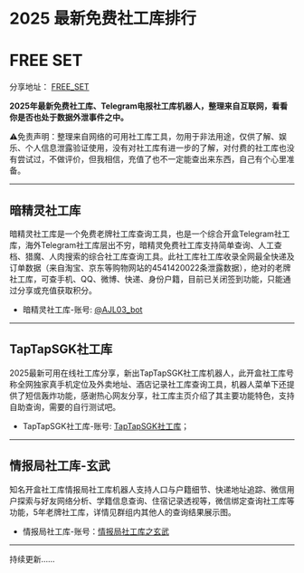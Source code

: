 # 2025 最新免费社工库排行
# FREE SET

分享地址： [FREE_SET](https://github.com/MagicTooooools/FREE_SET)

**2025年最新免费社工库、Telegram电报社工库机器人，整理来自互联网，看看你是否也处于数据外泄事件之中。**

⚠免责声明：整理来自网络的可用社工库工具，勿用于非法用途，仅供了解、娱乐、个人信息泄露验证使用，没有对社工库有进一步的了解，对付费的社工库也没有尝试过，不做评价，但我相信，充值了也不一定能查出来东西，自己有个心里准备。

---

## 暗精灵社工库

暗精灵社工库是一个免费老牌社工库查询工具，也是一个综合开盒Telegram社工库，海外Telegram社工库层出不穷，暗精灵免费社工库支持简单查询、人工查档、猎魔、人肉搜索的综合社工库查询工具。此社工库社工库收录全网最全快递及订单数据（来自淘宝、京东等购物网站的4541420022条泄露数据），绝对的老牌社工库，可查手机、QQ、微博、快递、身份户籍，目前已关闭签到功能，只能通过分享或充值获取积分。

* 暗精灵社工库-账号: <a href="https://t.me/AJL03_bot?start=1238421570" target="_blank">@AJL03_bot</a>

---

## TapTapSGK社工库

2025最新可用在线社工库分享，新出TapTapSGK社工库机器人，此开盒社工库号称全网独家真手机定位及外卖地址、酒店记录社工库查询工具，机器人菜单下还提供了短信轰炸功能，感谢热心网友分享，社工库主页介绍了其主要功能特色，支持自助查询，需要的自行测试吧。

* TapTapSGK社工库-账号: <a href="https://t.me/TapSGKbot?start=6bc8a6" target="_blank">TapTapSGK社工库</a>；

---

## 情报局社工库-玄武

知名开盒社工库情报局社工库机器人支持人口与户籍细节、快递地址追踪、微信用户探索与好友网络分析、学籍信息查询、住宿记录透视等，微信绑定查询社工库等功能，5年老牌社工库，详情见群组内其他人的查询结果展示图。

* 情报局社工库-账号：<a href="https://t.me/QingBaoJuXuanwubot?start=MTIzODQyMTU3MA==" target="_blank">情报局社工库之玄武</a>

---

持续更新……